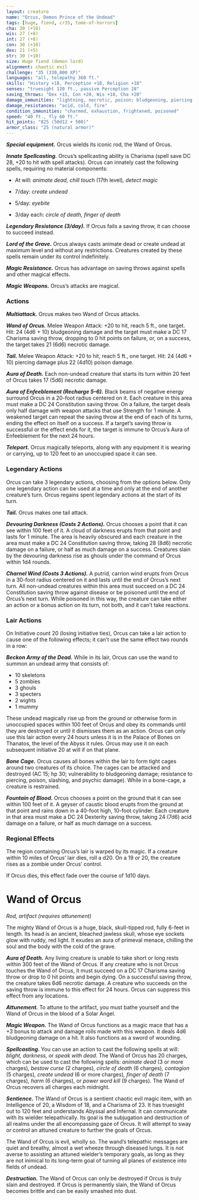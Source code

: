 ```yaml
---
layout: creature
name: "Orcus, Demon Prince of the Undead"
tags: [huge, fiend, cr35, tome-of-horrors]
cha: 30 (+10)
wis: 27 (+8)
int: 27 (+8)
con: 30 (+10)
dex: 21 (+5)
str: 30 (+10)
size: Huge fiend (demon lord)
alignment: chaotic evil
challenge: "35 (330,000 XP)"
languages: "all, telepathy 360 ft."
skills: "History +18, Perception +18, Religion +18"
senses: "truesight 120 ft., passive Perception 28"
saving_throws: "Dex +15, Con +20, Wis +18, Cha +20"
damage_immunities: "lightning, necrotic, poison; bludgeoning, piercing, and slashing from nonmagical weapons"
damage_resistances: "acid, cold, fire"
condition_immunities: "charmed, exhaustion, frightened, poisoned"
speed: "40 ft., fly 60 ft."
hit_points: "825 (50d12 + 500)"
armor_class: "25 (natural armor)"
---
```


***Special equipment.*** Orcus wields its iconic rod, the Wand of Orcus.

***Innate Spellcasting.*** Orcus’s spellcasting ability is Charisma
(spell save DC 28, +20 to hit with spell attacks). Orcus can
innately cast the following spells, requiring no material
components:

* At will: <i>animate dead, chill touch </i>(17th level)<i>, detect magic</i>

* 7/day: <i>create undead</i>

* 5/day: <i>eyebite</i>

* 3/day each: <i>circle of death, finger of death</i>

***Legendary Resistance (3/day).*** If Orcus fails a saving throw, it
can choose to succeed instead. 

***Lord of the Grave.*** Orcus always casts animate dead or create undead at maximum level and without any restrictions. Creatures created by these spells remain under its control
indefinitely.

***Magic Resistance.*** Orcus has advantage on saving throws against spells
and other magical effects.

***Magic Weapons.*** Orcus’s attacks are magical.

### Actions

***Multiattack.*** Orcus makes two Wand of Orcus attacks.

***Wand of Orcus.*** Melee Weapon Attack: +20 to hit, reach 5 ft., one
target. Hit: 24 (4d6 + 10) bludgeoning damage and the target must make
a DC 17 Charisma saving throw, dropping to 0 hit points on failure, or, on
a success, the target takes 21 (6d6) necrotic damage.

***Tail.*** Melee Weapon Attack: +20 to hit, reach 5 ft., one target. Hit: 24 (4d6 + 10) piercing damage plus 22 (4d10) poison damage.

***Aura of Death.*** Each non-undead creature that starts its turn within 20
feet of Orcus takes 17 (5d6) necrotic damage.

***Aura of Enfeeblement (Recharge 5–6).*** Black beams of negative
energy surround Orcus in a 20-foot radius centered on it. Each creature in
this area must make a DC 24 Constitution saving throw. On a failure, the
target deals only half damage with weapon attacks that use Strength for 1
minute. A weakened target can repeat the saving throw at the end of each
of its turns, ending the effect on itself on a success. If a target’s saving
throw is successful or the effect ends for it, the target is immune to Orcus’s Aura of Enfeeblement for the next 24 hours.

***Teleport.*** Orcus magically teleports, along with any equipment it is
wearing or carrying, up to 120 feet to an unoccupied space it can see.

### Legendary Actions

Orcus can take 3 legendary actions, choosing from the options below.
Only one legendary action can be used at a time and only at the end of
another creature’s turn. Orcus regains spent legendary actions at the start
of its turn.

***Tail.*** Orcus makes one tail attack.

***Devouring Darkness (Costs 2 Actions).*** Orcus chooses a point that it
can see within 100 feet of it. A cloud of darkness erupts from that point
and lasts for 1 minute. The area is heavily obscured and each creature
in the area must make a DC 24 Constitution saving throw, taking 28
(8d6) necrotic damage on a failure, or half as much damage on a success.
Creatures slain by the devouring darkness rise as ghouls under the
command of Orcus within 1d4 rounds.

***Charnel Wind (Costs 3 Actions).*** A putrid, carrion wind erupts from
Orcus in a 30-foot radius centered on it and lasts until the end of Orcus’s
next turn. All non-undead creatures within this area must succeed on a DC
24 Constitution saving throw against disease or be poisoned until the end
of Orcus’s next turn. While poisoned in this way, the creature can take
either an action or a bonus action on its turn, not both, and it can’t take
reactions.

### Lair Actions

On Initiative count 20 (losing initiative ties), Orcus can take a lair
action to cause one of the following effects; it can’t use the same effect
two rounds in a row:

***Beckon Army of the Dead.*** While in its lair, Orcus can use the wand to
summon an undead army that consists of:
* 10 skeletons
* 5 zombies
* 3 ghouls
* 3 specters
* 2 wights
* 1 mummy

These undead magically rise up from the ground or otherwise form
in unoccupied spaces within 100 feet of Orcus and obey its commands
until they are destroyed or until it dismisses them as an action. Orcus can
only use this lair action every 24 hours unless it is in the Palace of Bones
on Thanatos, the level of the Abyss it rules. Orcus may use it on each
subsequent initiative 20 at will if on that plane.

***Bone Cage.*** Orcus causes all bones within the lair to form tight
cages around two creatures of its choice. The cages can be attacked and
destroyed (AC 15; hp 30; vulnerability to bludgeoning damage; resistance
to piercing, poison, slashing, and psychic damage). While in a bone-cage,
a creature is restrained.

***Fountain of Blood.*** Orcus chooses a point on the ground that it can see
within 100 feet of it. A geyser of caustic blood erupts from the ground
at that point and rains down in a 40-foot high, 10-foot cylinder. Each
creature in that area must make a DC 24 Dexterity saving throw, taking
24 (7d6) acid damage on a failure, or half as much damage on a success.

### Regional Effects

The region containing Orcus’s lair is warped by its magic. If a creature
within 10 miles of Orcus’ lair dies, roll a d20. On a 19 or 20, the creature
rises as a zombie under Orcus’ control.

If Orcus dies, this effect fade over the course of 1d10 days.

# Wand of Orcus

<i>Rod, artifact (requires attunement)</i>

The mighty Wand of Orcus is a huge, black, skull-tipped rod,
fully 6-feet in length. Its head is an ancient, bleached jawless skull,
whose eye sockets glow with ruddy, red light. It exudes an aura of
primeval menace, chilling the soul and the body with the cold of
the grave.

***Aura of Death.*** Any living creature is unable to take short or
long rests within 300 feet of the Wand of Orcus. If any creature
who is not Orcus touches the Wand of Orcus, it must succeed on
a DC 17 Charisma saving throw or drop to 0 hit points and begin
dying. On a successful saving throw, the creature takes 6d6 necrotic
damage. A creature who succeeds on the saving throw is immune
to this effect for 24 hours. Orcus can suppress this effect from any
locations.

***Attunement.*** To attune to the artifact, you must bathe yourself
and the Wand of Orcus in the blood of a Solar Angel.

***Magic Weapon.*** The Wand of Orcus functions as a magic mace
that has a +3 bonus to attack and damage rolls made with this
weapon. It deals 4d6 bludgeoning damage on a hit. It also functions
as a sword of wounding.

***Spellcasting.*** You can use an action to cast the following spells at
will: <i>blight, darkness,</i> or <i>speak with dead</i>. The Wand of Orcus has
20 charges, which can be used to cast the following spells: <i>animate
dead </i>(3 or more charges)<i>, bestow curse </i>(2 charges)<i>, circle of death
</i>(6 charges)<i>, contagion </i>(5 charges)<i>, create undead </i>(6 or more
charges)<i>, finger of death </i>(7 charges)<i>, harm </i>(6 charges), or <i>power
word kill </i>(9 charges). The Wand of Orcus recovers all charges each
midnight.

***Sentience.*** The Wand of Orcus is a sentient chaotic evil magic
item, with an Intelligence of 20, a Wisdom of 18, and a Charisma
of 23. It has truesight out to 120 feet and understands Abyssal and
 Infernal. It can communicate with its wielder telepathically. Its
goal is the subjugation and destruction of all realms under the all encompassing
gaze of Orcus. It will attempt to sway or control an
attuned creature to further the goals of Orcus.

The Wand of Orcus is evil, wholly so. The wand’s telepathic
messages are quiet and breathy, almost a wet wheeze through
diseased lungs. It is not averse to assisting an attuned wielder’s
temporary goals, as long as they are not inimical to its long-term
goal of turning all planes of existence into fields of undead.

***Destruction.*** The Wand of Orcus can only be destroyed if Orcus
is truly slain and destroyed. If Orcus is permanently slain, the Wand
of Orcus becomes brittle and can be easily smashed into dust.
